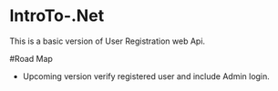 # IntroTo-.Net
This is a basic version of User Registration web Api.

#Road Map
* Upcoming version verify registered user and include Admin login.


